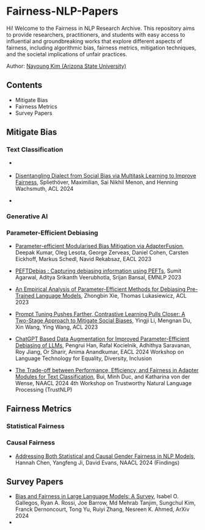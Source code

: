 # Fairness-NLP-Papers
Hi! Welcome to the Fairness in NLP Research Archive. This repository aims to provide researchers, practitioners, and students with easy access to influential and groundbreaking works that explore different aspects of fairness, including algorithmic bias, fairness metrics, mitigation techniques, and the societal implications of unfair practices. 

Author: [Nayoung Kim (Arizona State University)](https://nayoungkim94.github.io/)



## Contents
- Mitigate Bias
- Fairness Metrics
- Survey Papers

## Mitigate Bias

### Text Classification
- []()
- [Disentangling Dialect from Social Bias via Multitask Learning to Improve Fairness](https://arxiv.org/pdf/2406.09977), Spliethöver, Maximilian, Sai Nikhil Menon, and Henning Wachsmuth, ACL 2024


-

### Generative AI

### Parameter-Efficient Debiasing
- [Parameter-efficient Modularised Bias Mitigation via AdapterFusion](https://arxiv.org/pdf/2302.06321), Deepak Kumar, Oleg Lesota, George Zerveas, Daniel Cohen, Carsten Eickhoff, Markus Schedl, Navid Rekabsaz, EACL 2023

- [PEFTDebias : Capturing debiasing information using PEFTs](https://arxiv.org/pdf/2312.00434), Sumit Agarwal, Aditya Srikanth Veerubhotla, Srijan Bansal, EMNLP 2023
- [An Empirical Analysis of Parameter-Efficient Methods for Debiasing Pre-Trained Language Models](https://arxiv.org/pdf/2306.04067), Zhongbin Xie, Thomas Lukasiewicz, ACL 2023
- [Prompt Tuning Pushes Farther, Contrastive Learning Pulls Closer: A Two-Stage Approach to Mitigate Social Biases](https://aclanthology.org/2023.acl-long.797.pdf), Yingji Li, Mengnan Du, Xin Wang, Ying Wang, ACL 2023
- [ChatGPT Based Data Augmentation for Improved Parameter-Efficient Debiasing of LLMs](https://arxiv.org/pdf/2402.11764), Pengrui Han, Rafal Kocielnik, Adhithya Saravanan, Roy Jiang, Or Sharir, Anima Anandkumar, EACL 2024 Workshop on Language Technology for Equality, Diversity, Inclusion
- [The Trade-off between Performance, Efficiency, and Fairness in Adapter Modules for Text Classification](https://arxiv.org/pdf/2405.02010), Bui, Minh Duc, and Katharina von der Wense, NAACL 2024 4th Workshop on Trustworthy Natural Language Processing (TrustNLP)


## Fairness Metrics

### Statistical Fairness

### Causal Fairness
- [Addressing Both Statistical and Causal Gender Fairness in NLP Models](), Hannah Chen, Yangfeng Ji, David Evans, NAACL 2024 (Findings)

## Survey Papers
- [Bias and Fairness in Large Language Models: A Survey](https://arxiv.org/pdf/2309.00770), Isabel O. Gallegos, Ryan A. Rossi, Joe Barrow, Md Mehrab Tanjim, Sungchul Kim, Franck Dernoncourt, Tong Yu, Ruiyi Zhang, Nesreen K. Ahmed, ArXiv 2024
- []()

<!--stackedit_data:
eyJoaXN0b3J5IjpbLTE5MDYxMDg2MDddfQ==
-->

